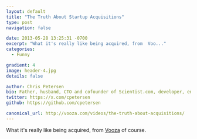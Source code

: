 ```yaml
---
layout: default
title: "The Truth About Startup Acquisitions"
type: post
navigation: false

date: 2013-05-28 13:25:31 -0700
excerpt: "What it's really like being acquired, from  Voo..."
categories:
  - Funny

gradient: 4
image: header-4.jpg
details: false

author: Chris Petersen
bio: Father, husband, CTO and cofounder of Scientist.com, developer, entrepreneur and technologist.
twitter: https://x.com/cpetersen
github: https://github.com/cpetersen

canonical_url: http://vooza.com/videos/the-truth-about-acquisitions/
---
```



What it's really like being acquired, from  [Vooza](http://vooza.com)  of course.

